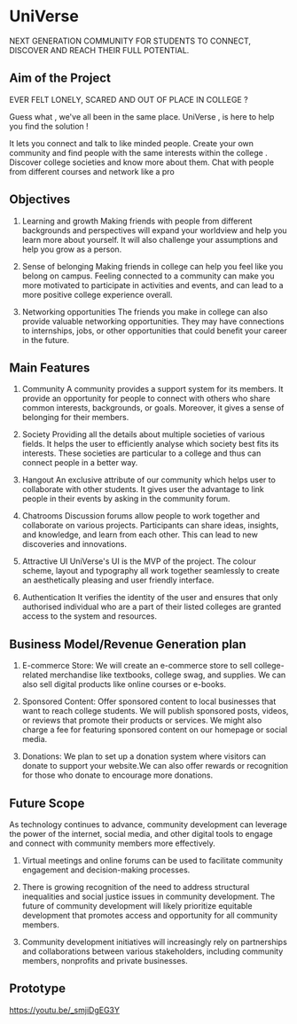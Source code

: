 # UniVerse

NEXT GENERATION COMMUNITY FOR STUDENTS
TO CONNECT, DISCOVER AND REACH THEIR FULL POTENTIAL.

## Aim of the Project
EVER FELT LONELY, SCARED AND OUT OF PLACE IN COLLEGE ?

Guess what , we've all been in the same place.
UniVerse , is here to help you find the solution !

It lets you connect and talk to like minded people.
Create your own community and find people with the same interests within the college . Discover college societies and know more about them. Chat with people from different courses and network like a pro 

## Objectives
1. Learning and growth
Making friends with people from different backgrounds and perspectives will expand your worldview and help you learn more about yourself. It will also challenge your assumptions and help you grow as a person.

2. Sense of belonging
Making friends in college can help you feel like you belong on campus. Feeling connected to a community can make you more motivated to participate in activities and events, and can lead to a more positive college experience overall.

3. Networking opportunities
The friends you make in college can also provide valuable networking opportunities. They may have connections to internships, jobs, or other opportunities that could benefit your career in the future.

## Main Features
1. Community
A community provides a support system for its members. It provide an opportunity for people to connect with others who share common interests, backgrounds, or goals.
Moreover, it gives a sense of belonging for their members. 

2. Society
Providing all the details about multiple societies of various fields. It helps the user to efficiently analyse which society best fits its interests.
These societies are particular to a college and thus can connect people in a better way.

3. Hangout
An exclusive attribute of our community which helps user to  collaborate with other students. It gives user the advantage to link people in their events by asking in the community forum. 

4. Chatrooms
Discussion forums allow people to work together and collaborate on various projects. Participants can share ideas, insights, and knowledge, and learn from each other. This can lead to new discoveries and innovations.

5. Attractive UI
UniVerse's UI is the MVP of the project. The colour scheme, layout and typography all work together seamlessly to create an aesthetically pleasing and user friendly interface.

6. Authentication
It verifies the identity of the user and ensures that only authorised individual who are a part of their listed colleges are granted access to the system and resources.

## Business Model/Revenue Generation plan
1. E-commerce Store: We will create an e-commerce store to sell college-related merchandise like textbooks, college swag, and supplies. We can also sell digital products like online courses or e-books.

2. Sponsored Content: Offer sponsored content to local businesses that want to reach college students. We will publish sponsored posts, videos, or reviews that promote their products or services. We might also charge a fee for featuring sponsored content on our homepage or social media.

3. Donations: We plan to set up a donation system where visitors can donate to support your website.We can also offer rewards or recognition for those who donate to encourage more donations.

## Future Scope
As technology continues to advance, community development can leverage the power of the internet, social media, and other digital tools to engage and connect with community members more effectively. 

1. Virtual meetings and online forums can be used to facilitate community engagement and decision-making processes.

2. There is growing recognition of the need to address structural inequalities and social justice issues in community development. The future of community development will likely prioritize equitable development that promotes access and opportunity for all community members.

3. Community development initiatives will increasingly rely on partnerships and collaborations between various stakeholders, including community members, nonprofits and private businesses. 

## Prototype
https://youtu.be/_smjiDgEG3Y

